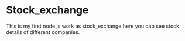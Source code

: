 # Stock_exchange
This is my first node js work as stock_exchange here you cab see stock details of different companies.

